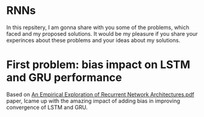 # RNNs 
In this repsitery, I am gonna share with you some of the problems, which faced and my proposed solutions. 
It would be my pleasure if you share your experinces about these problems and your ideas about my solutions.
# First problem: bias impact on LSTM and GRU performance
Based on [An Empirical Exploration of Recurrent Network Architectures.pdf](https://github.com/mohammadmehdikeramati/Text-Classification/files/9563647/An.Empirical.Exploration.of.Recurrent.Network.Architectures.pdf) paper, Icame up with the amazing impact of adding bias in improving convergence of LSTM and GRU. 


